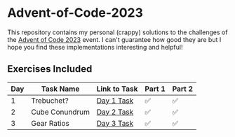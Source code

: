 # Advent-of-Code-2023

This repository contains my personal (crappy) solutions to the challenges of the [Advent of Code 2023](https://adventofcode.com/2023/) event. I can't guarantee how good they are but I hope you find these implementations interesting and helpful!

## Exercises Included

| Day | Task Name  | Link to Task                          | Part 1 | Part 2 |
|-----|------------|---------------------------------------|--------|--------|
| 1   | Trebuchet? | [Day 1 Task](https://adventofcode.com/2023/day/1) | ✅ | ✅ |
| 2   | Cube Conundrum | [Day 2 Task](https://adventofcode.com/2023/day/2) | ✅ | ✅ |
| 3   | Gear Ratios | [Day 3 Task](https://adventofcode.com/2023/day/3) | ✅ | ✅ |
